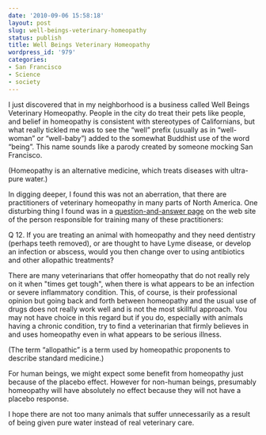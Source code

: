 ```yaml
---
date: '2010-09-06 15:58:18'
layout: post
slug: well-beings-veterinary-homeopathy
status: publish
title: Well Beings Veterinary Homeopathy
wordpress_id: '979'
categories:
- San Francisco
- Science
- society
---
```


I just discovered that in my neighborhood is a business called Well Beings Veterinary Homeopathy.  People in the city do treat their pets like people, and belief in homeopathy is consistent with stereotypes of Californians, but what really tickled me was to see the “well” prefix (usually as in “well-woman” or “well-baby”) added to the somewhat Buddhist use of the word “being”.  This name sounds like a parody created by someone mocking San Francisco.

(Homeopathy is an alternative medicine, which treats diseases with ultra-pure water.)

In digging deeper, I found this was not an aberration,  that there are   practitioners of veterinary homeopathy in many parts of North America.  One disturbing thing I found was in a [question-and-answer page](http://www.drpitcairn.com/referrals/questions.html) on the web site of the person responsible for training many of these practitioners:


>
Q 12. If you are treating an animal with homeopathy and they need dentistry (perhaps teeth removed), or are thought to have Lyme disease, or develop an infection or abscess, would you then change over to using antibiotics and other allopathic treatments?

There are many veterinarians that offer homeopathy that do not really rely on it when "times get tough", when there is what appears to be an infection or severe inflammatory condition. This, of course, is their professional opinion but going back and forth between homeopathy and the usual use of drugs does not really work well and is not the most skillful approach. You may not have choice in this regard but if you do, especially with animals having a chronic condition, try to find a veterinarian that firmly believes in and uses homeopathy even in what appears to be serious illness.


(The term “allopathic” is a term used by homeopathic proponents to describe standard medicine.)

For human beings, we might expect some benefit from homeopathy just because of the placebo effect.  However for non-human beings, presumably homeopathy will have absolutely no effect because they will not have a placebo response.

I hope there are not too many animals that suffer unnecessarily as a result of being given pure water instead of real veterinary care.
